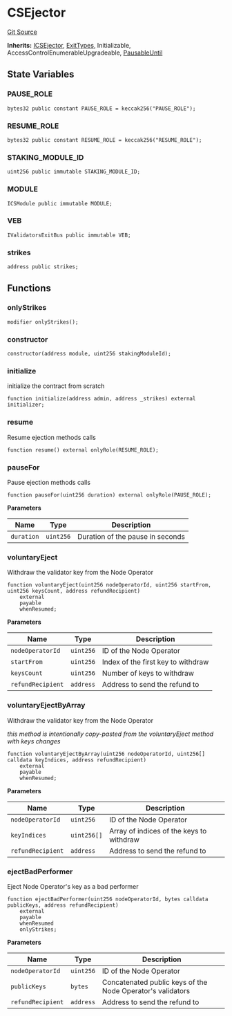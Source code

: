 # CSEjector
[Git Source](https://github.com/lidofinance/community-staking-module/blob/d9f9dfd1023f7776110e7eb983ac3b5174e93893/src/CSEjector.sol)

**Inherits:**
[ICSEjector](/src/interfaces/ICSEjector.sol/interface.ICSEjector.md), [ExitTypes](/src/abstract/ExitTypes.sol/abstract.ExitTypes.md), Initializable, AccessControlEnumerableUpgradeable, [PausableUntil](/src/lib/utils/PausableUntil.sol/contract.PausableUntil.md)


## State Variables
### PAUSE_ROLE

```solidity
bytes32 public constant PAUSE_ROLE = keccak256("PAUSE_ROLE");
```


### RESUME_ROLE

```solidity
bytes32 public constant RESUME_ROLE = keccak256("RESUME_ROLE");
```


### STAKING_MODULE_ID

```solidity
uint256 public immutable STAKING_MODULE_ID;
```


### MODULE

```solidity
ICSModule public immutable MODULE;
```


### VEB

```solidity
IValidatorsExitBus public immutable VEB;
```


### strikes

```solidity
address public strikes;
```


## Functions
### onlyStrikes


```solidity
modifier onlyStrikes();
```

### constructor


```solidity
constructor(address module, uint256 stakingModuleId);
```

### initialize

initialize the contract from scratch


```solidity
function initialize(address admin, address _strikes) external initializer;
```

### resume

Resume ejection methods calls


```solidity
function resume() external onlyRole(RESUME_ROLE);
```

### pauseFor

Pause ejection methods calls


```solidity
function pauseFor(uint256 duration) external onlyRole(PAUSE_ROLE);
```
**Parameters**

|Name|Type|Description|
|----|----|-----------|
|`duration`|`uint256`|Duration of the pause in seconds|


### voluntaryEject

Withdraw the validator key from the Node Operator


```solidity
function voluntaryEject(uint256 nodeOperatorId, uint256 startFrom, uint256 keysCount, address refundRecipient)
    external
    payable
    whenResumed;
```
**Parameters**

|Name|Type|Description|
|----|----|-----------|
|`nodeOperatorId`|`uint256`|ID of the Node Operator|
|`startFrom`|`uint256`|Index of the first key to withdraw|
|`keysCount`|`uint256`|Number of keys to withdraw|
|`refundRecipient`|`address`|Address to send the refund to|


### voluntaryEjectByArray

Withdraw the validator key from the Node Operator

*this method is intentionally copy-pasted from the voluntaryEject method with keys changes*


```solidity
function voluntaryEjectByArray(uint256 nodeOperatorId, uint256[] calldata keyIndices, address refundRecipient)
    external
    payable
    whenResumed;
```
**Parameters**

|Name|Type|Description|
|----|----|-----------|
|`nodeOperatorId`|`uint256`|ID of the Node Operator|
|`keyIndices`|`uint256[]`|Array of indices of the keys to withdraw|
|`refundRecipient`|`address`|Address to send the refund to|


### ejectBadPerformer

Eject Node Operator's key as a bad performer


```solidity
function ejectBadPerformer(uint256 nodeOperatorId, bytes calldata publicKeys, address refundRecipient)
    external
    payable
    whenResumed
    onlyStrikes;
```
**Parameters**

|Name|Type|Description|
|----|----|-----------|
|`nodeOperatorId`|`uint256`|ID of the Node Operator|
|`publicKeys`|`bytes`|Concatenated public keys of the Node Operator's validators|
|`refundRecipient`|`address`|Address to send the refund to|


